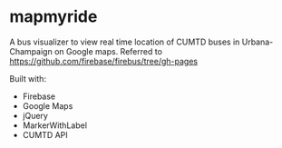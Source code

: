 mapmyride
=========

A bus visualizer to view real time location of CUMTD buses in Urbana-Champaign on Google maps.
Referred to https://github.com/firebase/firebus/tree/gh-pages

Built with:
- Firebase
- Google Maps
- jQuery
- MarkerWithLabel
- CUMTD API

